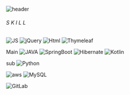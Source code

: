 <!--
**kjy991/kjy991** is a ✨ _special_ ✨ repository because its `README.md` (this file) appears on your GitHub profile.

Here are some ideas to get you started:

- 🔭 I’m currently working on ...
- 🌱 I’m currently learning ...
- 👯 I’m looking to collaborate on ...
- 🤔 I’m looking for help with ...
- 💬 Ask me about ...
- 📫 How to reach me: ...
- 😄 Pronouns: ...
- ⚡ Fun fact: ...
-->

![header](https://capsule-render.vercel.app/api?type=soft&color=auto&height=300&section=header&text=StepByStepCode&fontSize=70)

###### S K I L L

![JS](https://img.shields.io/badge/JavaScript-F7DF1E?style=flat-square&logo=JavaScript&logoColor=black) 
![jQuery](https://img.shields.io/badge/jQuery-0769AD?style=flat-square&logo=jQuery&logoColor=black) 
![Html](https://img.shields.io/badge/Html-E34F26?style=flat-square&logo=Html5&logoColor=black) 
![Thymeleaf](https://img.shields.io/badge/Thymeleaf-005F0F?style=flat-square&logo=Thymeleaf&logoColor=black) 


Main 
![JAVA](https://img.shields.io/badge/JAVA-007396?style=flat-square&logo=JAVA&logoColor=black)
![SpringBoot](https://img.shields.io/badge/SpringBoot-6DB33F?style=flat-square&logo=SpringBoot&logoColor=black)
![Hibernate](https://img.shields.io/badge/Hibernate-59666C?style=flat-square&logo=Hibernate&logoColor=black)
![Kotlin](https://img.shields.io/badge/Kotlin-7F52FF?style=flat-square&logo=kotlin&logoColor=black)

sub 
![Python](https://img.shields.io/badge/Python-3776AB?style=flat-square&logo=Python&logoColor=black)

![aws](https://img.shields.io/badge/aws-232F3E?style=flat-square&logo=Amazon&logoColor=black) ![MySQL](https://img.shields.io/badge/MySQL-4479A1?style=flat-square&logo=MySQL&logoColor=black)

![GitLab](https://img.shields.io/badge/GitLab-FCA121?style=flat-square&logo=GitLab&logoColor=black)
